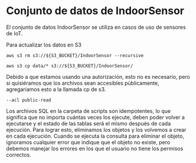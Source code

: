 Conjunto de datos de IndoorSensor
=================================

El conjunto de datos IndoorSensor se utiliza en casos de uso de sensores de IoT.

Para actualizar los datos en S3

    aws s3 rm s3://${S3_BUCKET}/IndoorSensor --recursive   

    aws s3 cp data/* s3://${S3_BUCKET}/IndoorSensor/ 

Debido a que estamos usando una autorización, esto no es necesario, pero si quisiéramos que los archivos sean accesibles públicamente, agregaríamos esto a la llamada cp de s3.

    --acl public-read    

Los archivos SQL en la carpeta de scripts son idempotentes, lo que significa que no importa cuántas veces los ejecute, deben poder volver a ejecutarse y el estado de las tablas será el mismo después de cada ejecución. Para lograr esto, eliminamos los objetos y los volvemos a crear en cada ejecución. Cuando se ejecuta la consulta para eliminar el objeto, ignoramos cualquier error que indique que el objeto no existe, pero debemos manejar los errores en los que el usuario no tiene los permisos correctos.
